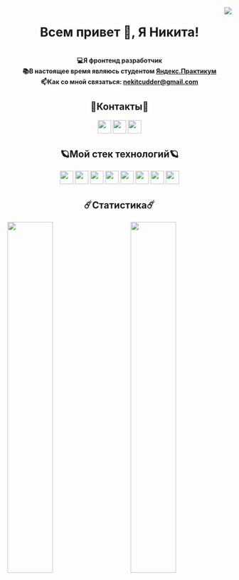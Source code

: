 <img align='right' src="https://visitor-badge.glitch.me/badge?page_id=nekitcudder.visitor-badge">

<h1 align='center'>Всем привет 👋, Я Никита!</h1>

<h4 align='center'>
<br>💻Я фронтенд разработчик
<br>📚В настоящее время являюсь студентом <a href='https://practicum.yandex.ru'>Яндекс.Практикум</a>
<br>📫Как со мной связаться: <a href="mailto:nekitcudder@gmail.com">nekitcudder@gmail.com</a>
</h4>

<h2 align='center'>🌌Контакты🌌</h2>
<div align='center'>
<a href="https://t.me/nekitcudder/"><img src="https://img.shields.io/badge/telegram-%230077B5.svg?&style=for-the-badge&logo=telegram&logoColor=white" height=30></a>
<a href="https://www.instagram.com/nekitcudder/"><img src="https://img.shields.io/badge/instagram-%23483D8B.svg?&style=for-the-badge&logo=instagram&logoColor=white" height=30></a>
<a href="https://sptfy.com/nekitcudder"><img src="https://img.shields.io/badge/spotify-1DB954.svg?&style=for-the-badge&logo=spotify&logoColor=white" height=30></a>
</div>

<h2 align='center'>🪐Мой стек технологий🪐</h2>
<div align='center'>
<a href="#"><img src="https://img.shields.io/badge/html5-FF0000.svg?&style=for-the-badge&logo=html5&logoColor=white" height=30></a>
<a href="#"><img src="https://img.shields.io/badge/css3-%2348D1CC.svg?&style=for-the-badge&logo=css3&logoColor=white" height=30></a>
<a href="#"><img src="https://img.shields.io/badge/javascript-FFFF00.svg?&style=for-the-badge&logo=javascript&logoColor=black" height=30></a>
<a href="#"><img src="https://img.shields.io/badge/react-%23581845.svg?&style=for-the-badge&logo=react&logoColor=white" height=30></a>
<a href="#"><img src="https://img.shields.io/badge/webpack-%2300FFFF.svg?&style=for-the-badge&logo=webpack&logoColor=black" height=30></a>
<a href="#"><img src="https://img.shields.io/badge/bem-%23FF69B4.svg?&style=for-the-badge&logo=bem&logoColor=black" height=30></a>
<a href="#"><img src="https://img.shields.io/badge/git-%23228B22.svg?&style=for-the-badge&logo=git&logoColor=white" height=30></a>
<a href="#"><img src="https://img.shields.io/badge/nodejs-%23FFA500.svg?&style=for-the-badge&logo=Node.js&logoColor=black" height=30></a>
</div>

<h2 align='center'>☄️Статистика☄️</h2>
<a href="https://github.com/anuraghazra/github-readme-stats">
<img width=45% align="right" src="https://github-readme-stats.vercel.app/api/top-langs/?username=nekitcudder&hide=c%23,powershell,Mathematica,Ruby,Objective-C,Objective-C%2b%2b,Cuda&title_color=61dafb&text_color=ffff&icon_color=61dafb&bg_color=20232a&langs_count=8&layout=compact&border_color=61dafb&hide_border=true" />
</a>
<a href="https://github.com/anuraghazra/github-readme-stats">
<img align="left" width=45% src="https://github-readme-stats.vercel.app/api?username=nekitcudder&show_icons=true&theme=react&border_color=61dafb&hide_border=true" />
</a>


